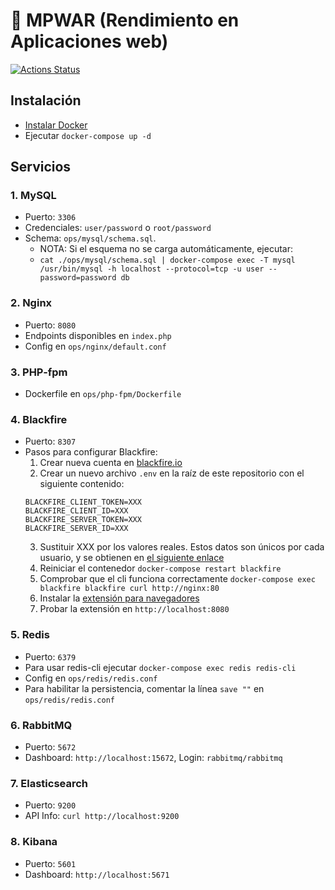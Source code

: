 # 📖 MPWAR (Rendimiento en Aplicaciones web)

[![Actions Status](https://github.com/rubencougil/mpwar-rendimiento-docker/workflows/Docker%20Image%20CI/badge.svg)](https://github.com/rubencougil/mpwar-rendimiento-docker/actions)

## Instalación

- [Instalar Docker](https://docs.docker.com/install/)
- Ejecutar `docker-compose up -d`

## Servicios

### 1. MySQL

- Puerto: `3306`
- Credenciales: `user/password` o `root/password`
- Schema: `ops/mysql/schema.sql`.
  - NOTA: Si el esquema no se carga automáticamente, ejecutar:
  - `cat ./ops/mysql/schema.sql | docker-compose exec -T mysql /usr/bin/mysql -h localhost --protocol=tcp -u user --password=password db`

### 2. Nginx

- Puerto: `8080`
- Endpoints disponibles en `index.php`
- Config en `ops/nginx/default.conf`

### 3. PHP-fpm

- Dockerfile en `ops/php-fpm/Dockerfile`

### 4. Blackfire

- Puerto: `8307`
- Pasos para configurar Blackfire:
  1. Crear nueva cuenta en [blackfire.io](https://blackfire.io/)
  2. Crear un nuevo archivo `.env` en la raíz de este repositorio con el siguiente contenido: 
  ```
  BLACKFIRE_CLIENT_TOKEN=XXX
  BLACKFIRE_CLIENT_ID=XXX
  BLACKFIRE_SERVER_TOKEN=XXX
  BLACKFIRE_SERVER_ID=XXX
  ```
  3. Sustituir XXX por los valores reales. Estos datos son únicos por cada usuario, y se obtienen en [el siguiente enlace](https://blackfire.io/my/settings/credentials)
  4. Reiniciar el contenedor `docker-compose restart blackfire`
  5. Comprobar que el cli funciona correctamente `docker-compose exec blackfire blackfire curl http://nginx:80`
  6. Instalar la [extensión para navegadores](https://blackfire.io/docs/integrations/browsers/index)
  7. Probar la extensión en `http://localhost:8080`

### 5. Redis

- Puerto: `6379`
- Para usar redis-cli ejecutar `docker-compose exec redis redis-cli`
- Config en `ops/redis/redis.conf`
- Para habilitar la persistencia, comentar la línea `save ""` en `ops/redis/redis.conf`

### 6. RabbitMQ

- Puerto: `5672`
- Dashboard: `http://localhost:15672`, Login: `rabbitmq/rabbitmq`

### 7. Elasticsearch

- Puerto: `9200`
- API Info: `curl http://localhost:9200`

### 8. Kibana

- Puerto: `5601`
- Dashboard: `http://localhost:5671`
